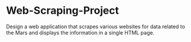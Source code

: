 # Web-Scraping-Project
 Design a web application that scrapes various websites for data related to the Mars and displays the information in a single HTML page.
